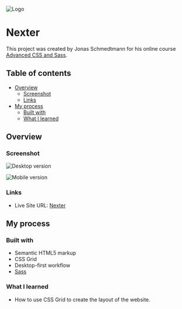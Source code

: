 ![Logo](https://i.imgur.com/LhheGUf.png)

# Nexter

This project was created by Jonas Schmedtmann for his online course [Advanced CSS and Sass](https://www.udemy.com/course/advanced-css-and-sass/).

## Table of contents

- [Overview](#overview)
  - [Screenshot](#screenshot)
  - [Links](#links)
- [My process](#my-process)
  - [Built with](#built-with)
  - [What I learned](#what-i-learned)

## Overview

### Screenshot

![Desktop version](https://i.imgur.com/2oFjlZE.jpg)

![Mobile version](https://i.imgur.com/ROMjGnQ.png)

### Links

- Live Site URL: [Nexter](https://nexter-rodolphovl.netlify.app/)

## My process

### Built with

- Semantic HTML5 markup
- CSS Grid
- Desktop-first workflow
- [Sass](https://sass-lang.com)

### What I learned

- How to use CSS Grid to create the layout of the website.
